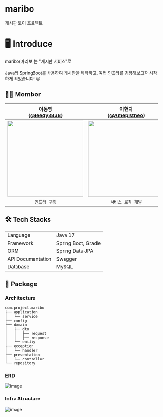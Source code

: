 # maribo
게시판 토이 프로젝트

# 🖥️ Introduce
maribo(마리보)는 "게시판 서비스"로<br>
<br>
Java와 SpringBoot를 사용하여 게시판을 제작하고, 여러 인프라를 경험해보고자 시작하게 되었습니다! 😉
  
## 🧚‍♀️ Member 
| 이동영<br/>([@leedy3838](https://github.com/leedy3838)) | 이현지<br/>([@Amepistheo](https://github.com/Amepistheo)) |
| :---: | :---: |
| <img width="250" src="https://avatars.githubusercontent.com/u/43364585?v=4"/> | <img width="250" src="https://avatars.githubusercontent.com/u/110108243?v=4"/> |
| `인프라 구축`  | `서비스 로직 개발`|

## 🛠 Tech Stacks
<table>
   <tr><td>Language</td><td>Java 17</td></tr>
   <tr><td>Framework</td><td>Spring Boot, Gradle</td></tr>
   <tr><td>ORM</td><td>Spring Data JPA</td></tr>
   <tr><td>API Documentation</td><td>Swagger</td></tr>
   <tr><td>Database</td><td>MySQL</td></tr>
</table>

## 📄 Package
### Architecture
```
com.project.maribo
├── application
│   └── service
├── config
├── domain
│   ├── dto
│   │   ├── request
│   │   ├── response
│   └── entity
├── exception
│   └── handler
├── presentation
│   └── controller
└── repository
```
### ERD
![image](https://github.com/leedy3838/maribo/assets/43364585/4e09e29f-9037-4d42-b56d-c187d09fa045)

### Infra Structure
![image](https://github.com/leedy3838/maribo/assets/110108243/98279438-38f5-4047-a2b5-2af823bf44d2)


